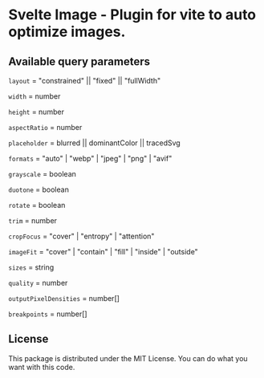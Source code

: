 # Svelte Image - Plugin for vite to auto optimize images.

## Available query parameters

```layout``` = "constrained" || "fixed" || "fullWidth"

```width``` = number

```height``` = number 

```aspectRatio``` = number

```placeholder``` = blurred || dominantColor || tracedSvg

```formats``` = "auto" | "webp" | "jpeg" | "png" | "avif"

```grayscale``` = boolean

```duotone``` = boolean

```rotate``` = boolean

```trim``` = number

```cropFocus``` =  "cover" | "entropy" | "attention"

```imageFit``` = "cover" | "contain" | "fill" | "inside" | "outside"

```sizes``` = string

```quality``` = number

```outputPixelDensities``` = number[]

```breakpoints``` = number[]

## License 
This package is distributed under the MIT License. You can do what you want with this code.